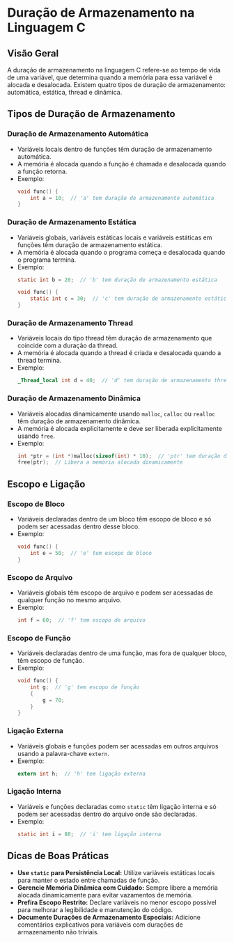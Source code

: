 
# Duração de Armazenamento na Linguagem C

## Visão Geral
A duração de armazenamento na linguagem C refere-se ao tempo de vida de uma variável, que determina quando a memória para essa variável é alocada e desalocada. Existem quatro tipos de duração de armazenamento: automática, estática, thread e dinâmica.

## Tipos de Duração de Armazenamento

### Duração de Armazenamento Automática
- Variáveis locais dentro de funções têm duração de armazenamento automática.
- A memória é alocada quando a função é chamada e desalocada quando a função retorna.
- Exemplo:
  ```c
  void func() {
      int a = 10;  // 'a' tem duração de armazenamento automática
  }
  ```

### Duração de Armazenamento Estática
- Variáveis globais, variáveis estáticas locais e variáveis estáticas em funções têm duração de armazenamento estática.
- A memória é alocada quando o programa começa e desalocada quando o programa termina.
- Exemplo:
  ```c
  static int b = 20;  // 'b' tem duração de armazenamento estática

  void func() {
      static int c = 30;  // 'c' tem duração de armazenamento estática
  }
  ```

### Duração de Armazenamento Thread
- Variáveis locais do tipo thread têm duração de armazenamento que coincide com a duração da thread.
- A memória é alocada quando a thread é criada e desalocada quando a thread termina.
- Exemplo:
  ```c
  _Thread_local int d = 40;  // 'd' tem duração de armazenamento thread
  ```

### Duração de Armazenamento Dinâmica
- Variáveis alocadas dinamicamente usando `malloc`, `calloc` ou `realloc` têm duração de armazenamento dinâmica.
- A memória é alocada explicitamente e deve ser liberada explicitamente usando `free`.
- Exemplo:
  ```c
  int *ptr = (int *)malloc(sizeof(int) * 10);  // 'ptr' tem duração de armazenamento dinâmica
  free(ptr);  // Libera a memória alocada dinamicamente
  ```

## Escopo e Ligação

### Escopo de Bloco
- Variáveis declaradas dentro de um bloco têm escopo de bloco e só podem ser acessadas dentro desse bloco.
- Exemplo:
  ```c
  void func() {
      int e = 50;  // 'e' tem escopo de bloco
  }
  ```

### Escopo de Arquivo
- Variáveis globais têm escopo de arquivo e podem ser acessadas de qualquer função no mesmo arquivo.
- Exemplo:
  ```c
  int f = 60;  // 'f' tem escopo de arquivo
  ```

### Escopo de Função
- Variáveis declaradas dentro de uma função, mas fora de qualquer bloco, têm escopo de função.
- Exemplo:
  ```c
  void func() {
      int g;  // 'g' tem escopo de função
      {
          g = 70;
      }
  }
  ```

### Ligação Externa
- Variáveis globais e funções podem ser acessadas em outros arquivos usando a palavra-chave `extern`.
- Exemplo:
  ```c
  extern int h;  // 'h' tem ligação externa
  ```

### Ligação Interna
- Variáveis e funções declaradas como `static` têm ligação interna e só podem ser acessadas dentro do arquivo onde são declaradas.
- Exemplo:
  ```c
  static int i = 80;  // 'i' tem ligação interna
  ```

## Dicas de Boas Práticas
- **Use `static` para Persistência Local:** Utilize variáveis estáticas locais para manter o estado entre chamadas de função.
- **Gerencie Memória Dinâmica com Cuidado:** Sempre libere a memória alocada dinamicamente para evitar vazamentos de memória.
- **Prefira Escopo Restrito:** Declare variáveis no menor escopo possível para melhorar a legibilidade e manutenção do código.
- **Documente Durações de Armazenamento Especiais:** Adicione comentários explicativos para variáveis com durações de armazenamento não triviais.
